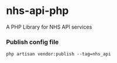 # nhs-api-php
A PHP Library for NHS API services 


### Publish config file
```php artisan vendor:publish --tag=nhs_api```
